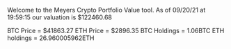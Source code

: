Welcome to the Meyers Crypto Portfolio Value tool. 
As of 09/20/21 at 19:59:15 our valuation is $122460.68 

BTC Price = $41863.27
 ETH Price = $2896.35
BTC Holdings = 1.06BTC
 ETH holdings = 26.960005962ETH 
